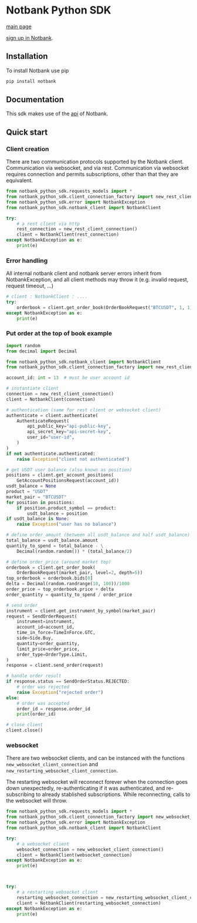 # Notbank Python SDK

[main page](https://notbank.exchange)

[sign up in Notbank](https://www.cryptomkt.com/account/register).

## Installation

To install Notbank use pip

```bash
pip install notbank
```

## Documentation

This sdk makes use of the [api](https://apidoc.notbank.exchange) of Notbank.

## Quick start

### Client creation

There are two communication protocols supported by the Notbank client. Communication via websocket, and via rest. Communication via websocket requires connection and permits subscriptions, other than that they are equivalent.

```python
from notbank_python_sdk.requests_models import *
from notbank_python_sdk.client_connection_factory import new_rest_client_connection
from notbank_python_sdk.error import NotbankException
from notbank_python_sdk.notbank_client import NotbankClient

try:
    # a rest client via http
    rest_connection = new_rest_client_connection()
    client = NotbankClient(rest_connection)
except NotbankException as e:
    print(e)
```

### Error handling

All internal notbank client and notbank server errors inherit from NotbankException, and all client methods may throw it (e.g. invalid request, request timeout, ...)

```python
# client : NotbankClient : ....
try:
    orderbook = client.get_order_book(OrderBookRequest("BTCUSDT", 1, 1))
except NotbankException as e:
    print(e)
```

### Put order at the top of book example

```python
import random
from decimal import Decimal

from notbank_python_sdk.notbank_client import NotbankClient
from notbank_python_sdk.client_connection_factory import new_rest_client_connection

account_id: int = 13  # must be user account id

# instantiate client
connection = new_rest_client_connection()
client = NotbankClient(connection)

# authentication (same for rest client or websocket client)
authenticate = client.authenticate(
    AuthenticateRequest(
        api_public_key="api-public-key",
        api_secret_key="api-secret-key",
        user_id="user-id",
    )
)
if not authenticate.authenticated:
    raise Exception("client not authenticated")

# get USDT user balance (also known as position)
positions = client.get_account_positions(
    GetAccountPositionsRequest(account_id))
usdt_balance = None
product = "USDT"
market_pair = "BTCUSDT"
for position in positions:
    if position.product_symbol == product:
        usdt_balance = position
if usdt_balance is None:
    raise Exception("user has no balance")

# define order_amount (between all usdt_balance and half usdt_balance)
total_balance = usdt_balance.amount
quantity_to_spend = total_balance - \
    Decimal(random.random()) * (total_balance/2)

# define order_price (around market top)
orderbook = client.get_order_book(
    OrderBookRequest(market_pair, level=2, depth=5))
top_orderbook = orderbook.bids[0]
delta = Decimal(random.randrange(10, 100))/1000
order_price = top_orderbook.price + delta
order_quantity = quantity_to_spend / order_price

# send order
instrument = client.get_instrument_by_symbol(market_pair)
request = SendOrderRequest(
    instrument=instrument,
    account_id=account_id,
    time_in_force=TimeInForce.GTC,
    side=Side.Buy,
    quantity=order_quantity,
    limit_price=order_price,
    order_type=OrderType.Limit,
)
response = client.send_order(request)

# handle order result
if response.status == SendOrderStatus.REJECTED:
    # order was rejected
    raise Exception("rejected order")
else:
    # order was accepted
    order_id = response.order_id
    print(order_id)

# close client
client.close()
```

### websocket 
There are two websocket clients, and can be instanced with the functions `new_websocket_client_connection` and `new_restarting_websocket_client_connection`. 

The restarting websocket will reconnect forever when the connection goes down unexpectedly, re-authenticating if it was authenticated, and re-subscribing to already stablished subscriptions. While reconnecting, calls to the websocket will throw.
```python
from notbank_python_sdk.requests_models import *
from notbank_python_sdk.client_connection_factory import new_websocket_client_connection, new_restarting_websocket_client_connection
from notbank_python_sdk.error import NotbankException
from notbank_python_sdk.notbank_client import NotbankClient

try:
    # a websocket client
    websocket_connection = new_websocket_client_connection()
    client = NotbankClient(websocket_connection)
except NotbankException as e:
    print(e)



try:
    # a restarting websocket client
    restarting_websocket_connection = new_restarting_websocket_client_connection()
    client = NotbankClient(restarting_websocket_connection)
except NotbankException as e:
    print(e)
```

